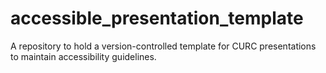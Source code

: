 # accessible_presentation_template
A repository to hold a version-controlled template for CURC presentations to maintain accessibility guidelines.
